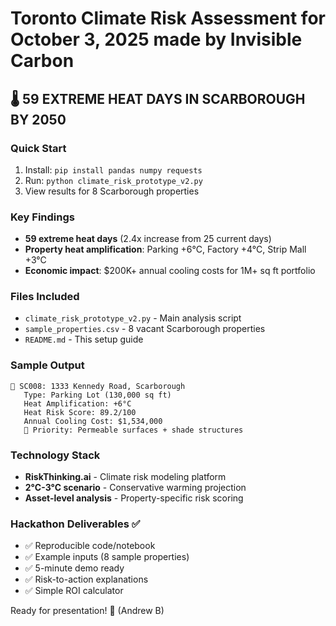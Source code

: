 # Toronto Climate Risk Assessment for October 3, 2025 made by Invisible Carbon

## 🌡️ 59 EXTREME HEAT DAYS IN SCARBOROUGH BY 2050

### Quick Start
1. Install: `pip install pandas numpy requests`
2. Run: `python climate_risk_prototype_v2.py`
3. View results for 8 Scarborough properties

### Key Findings
- **59 extreme heat days** (2.4x increase from 25 current days)
- **Property heat amplification**: Parking +6°C, Factory +4°C, Strip Mall +3°C
- **Economic impact**: $200K+ annual cooling costs for 1M+ sq ft portfolio

### Files Included
- `climate_risk_prototype_v2.py` - Main analysis script  
- `sample_properties.csv` - 8 vacant Scarborough properties
- `README.md` - This setup guide

### Sample Output
```
🏢 SC008: 1333 Kennedy Road, Scarborough
   Type: Parking Lot (130,000 sq ft)
   Heat Amplification: +6°C
   Heat Risk Score: 89.2/100
   Annual Cooling Cost: $1,534,000
   🔧 Priority: Permeable surfaces + shade structures
```

### Technology Stack
- **RiskThinking.ai** - Climate risk modeling platform
- **2°C-3°C scenario** - Conservative warming projection
- **Asset-level analysis** - Property-specific risk scoring

### Hackathon Deliverables ✅
- ✅ Reproducible code/notebook
- ✅ Example inputs (8 sample properties)  
- ✅ 5-minute demo ready
- ✅ Risk-to-action explanations
- ✅ Simple ROI calculator

Ready for presentation! 🚀 (Andrew B)
